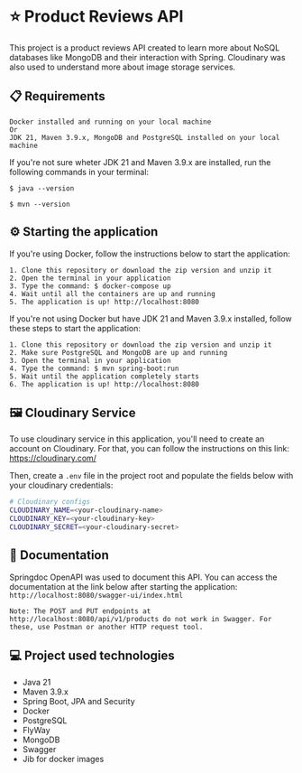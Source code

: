 # ⭐ Product Reviews API

This project is a product reviews API created to learn more about NoSQL databases like MongoDB and their interaction with Spring. Cloudinary was also used to understand more about image storage services.

## 📋 Requirements 
    Docker installed and running on your local machine
    Or
    JDK 21, Maven 3.9.x, MongoDB and PostgreSQL installed on your local machine

  If you're not sure wheter JDK 21 and Maven 3.9.x are installed, run the following commands in your terminal:
  
    $ java --version
  
    $ mvn --version

## ⚙️ Starting the application

If you're using Docker, follow the instructions below to start the application:
    
    1. Clone this repository or download the zip version and unzip it
    2. Open the terminal in your application
    3. Type the command: $ docker-compose up
    4. Wait until all the containers are up and running
    5. The application is up! http://localhost:8080

If you're not using Docker but have JDK 21 and Maven 3.9.x installed, follow these steps to start the application:

    1. Clone this repository or download the zip version and unzip it
    2. Make sure PostgreSQL and MongoDB are up and running
    3. Open the terminal in your application
    4. Type the command: $ mvn spring-boot:run
    5. Wait until the application completely starts
    6. The application is up! http://localhost:8080

## 🖼️ Cloudinary Service

To use cloudinary service in this application, you'll need to create an account on Cloudinary. For that, you can follow the instructions on this link: https://cloudinary.com/ 

Then, create a `.env` file in the project root and populate the fields below with your cloudinary credentials:

```bash
# Cloudinary configs
CLOUDINARY_NAME=<your-cloudinary-name>
CLOUDINARY_KEY=<your-cloudinary-key>
CLOUDINARY_SECRET=<your-cloudinary-secret>
```

## 📄 Documentation

Springdoc OpenAPI was used to document this API. You can access the documentation at the link below after starting the application:
`http://localhost:8080/swagger-ui/index.html`

    Note: The POST and PUT endpoints at http://localhost:8080/api/v1/products do not work in Swagger. For these, use Postman or another HTTP request tool.

## 💻 Project used technologies

- Java 21
- Maven 3.9.x
- Spring Boot, JPA and Security
- Docker
- PostgreSQL
- FlyWay
- MongoDB
- Swagger
- Jib for docker images
